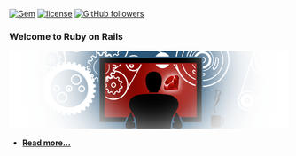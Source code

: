 [![Gem](https://img.shields.io/gem/dtv/rails.svg)](https://github.com/mehdizebarjadan/Playing-with-Ruby-on-Rails)
[![license](https://img.shields.io/badge/rating-4.8-orange.svg?maxAge=2592000)](https://github.com/mehdizebarjadan)  [![GitHub followers](https://img.shields.io/github/followers/espadrine.svg?style=social&label=Follow&maxAge=2592000)](https://github.com/mehdizebarjadan/Playing-with-Ruby-on-Rails)
### Welcome to Ruby on Rails
![](images/RubyOnRails.png)

* **[Read more...](https://github.com/mehdizebarjadan/Playing-with-Ruby-on-Rails/wiki)**
